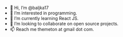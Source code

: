 - 👋 Hi, I’m @baljka17
- 👀 I’m interested in programming.
- 🌱 I’m currently learning React JS.
- 💞️ I’m looking to collaborate on open source projects.
- 📫 Reach me themeton at gmail dot com.

<!---
baljka17/baljka17 is a ✨ special ✨ repository because its `README.md` (this file) appears on your GitHub profile.
You can click the Preview link to take a look at your changes.
--->
